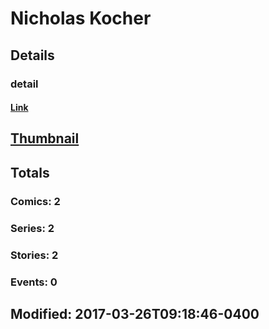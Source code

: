 # Nicholas  Kocher 
## Details
### detail
#### [Link](http://marvel.com/comics/creators/13084/nicholas_kocher?utm_campaign=apiRef&utm_source=225578a89fc76f3d20fbffda5d17a88d)
## [Thumbnail](http://i.annihil.us/u/prod/marvel/i/mg/b/40/image_not_available.jpg)
## Totals
### Comics: 2
### Series: 2
### Stories: 2
### Events: 0
## Modified: 2017-03-26T09:18:46-0400